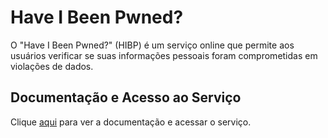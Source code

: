 # Have I Been Pwned?

O "Have I Been Pwned?" (HIBP) é um serviço online que permite aos usuários verificar se suas informações pessoais foram comprometidas em violações de dados.

## Documentação e Acesso ao Serviço

Clique [aqui](https://haveibeenpwned.com) para ver a documentação e acessar o serviço.